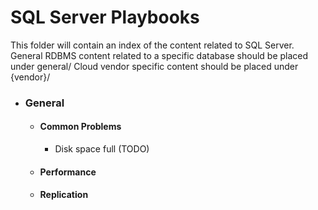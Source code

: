 # SQL Server Playbooks
This folder will contain an index of the content related to SQL Server.    
General RDBMS content related to a specific database should be placed under general/
Cloud vendor specific content should be placed under {vendor}/

* ### General
  * #### Common Problems
    * Disk space full (TODO)
  * #### Performance
  * #### Replication



